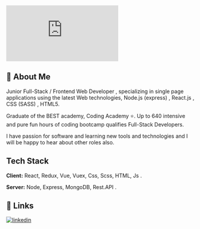 
![Logo](https://ik.imagekit.io/auqaxddnv/Code_Hj8NdHQbJ.img?ik-sdk-version=javascript-1.4.3&updatedAt=1660028861650)


## 🚀 About Me
Junior Full-Stack / Frontend Web Developer , specializing in single page applications using the latest Web technologies, Node.js (express) , React.js , CSS (SASS) , HTML5.

Graduate of the BEST academy, Coding Academy ⭐.
Up to 640 intensive and pure fun hours of coding bootcamp qualifies Full-Stack Developers.

I have passion for software and learning new tools and technologies and I will be happy to hear about other roles also.


## Tech Stack

**Client:** React, Redux, Vue, Vuex, Css, Scss, HTML, Js .

**Server:** Node, Express, MongoDB, Rest.API .


## 🔗 Links
[![linkedin](https://img.shields.io/badge/linkedin-0A66C2?style=for-the-badge&logo=linkedin&logoColor=white)](www.linkedin.com/in/carmelyona)

